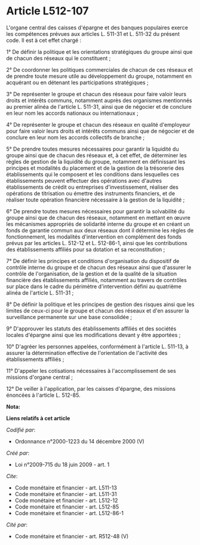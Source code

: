 # Article L512-107

L'organe central des caisses d'épargne et des banques populaires exerce les compétences prévues aux articles L. 511-31 et L.
511-32 du présent code. Il est à cet effet chargé : 

1° De définir la politique et les orientations stratégiques du groupe ainsi que de chacun des réseaux qui le constituent ; 

2° De coordonner les politiques commerciales de chacun de ces réseaux et de prendre toute mesure utile au développement du
groupe, notamment en acquérant ou en détenant les participations stratégiques ; 

3° De représenter le groupe et chacun des réseaux pour faire valoir leurs droits et intérêts communs, notamment auprès des
organismes mentionnés au premier alinéa de l'article L. 511-31, ainsi que de négocier et de conclure en leur nom les accords
nationaux ou internationaux ; 

4° De représenter le groupe et chacun des réseaux en qualité d'employeur pour faire valoir leurs droits et intérêts communs
ainsi que de négocier et de conclure en leur nom les accords collectifs de branche ; 

5° De prendre toutes mesures nécessaires pour garantir la liquidité du groupe ainsi que de chacun des réseaux et, à cet
effet, de déterminer les règles de gestion de la liquidité du groupe, notamment en définissant les principes et modalités du
placement et de la gestion de la trésorerie des établissements qui le composent et les conditions dans lesquelles ces
établissements peuvent effectuer des opérations avec d'autres établissements de crédit ou entreprises d'investissement,
réaliser des opérations de titrisation ou émettre des instruments financiers, et de réaliser toute opération financière
nécessaire à la gestion de la liquidité ; 

6° De prendre toutes mesures nécessaires pour garantir la solvabilité du groupe ainsi que de chacun des réseaux, notamment en
mettant en œuvre les mécanismes appropriés de solidarité interne du groupe et en créant un fonds de garantie commun aux deux
réseaux dont il détermine les règles de fonctionnement, les modalités d'intervention en complément des fonds prévus par les
articles L. 512-12 et L. 512-86-1, ainsi que les contributions des établissements affiliés pour sa dotation et sa
reconstitution ; 

7° De définir les principes et conditions d'organisation du dispositif de contrôle interne du groupe et de chacun des réseaux
ainsi que d'assurer le contrôle de l'organisation, de la gestion et de la qualité de la situation financière des
établissements affiliés, notamment au travers de contrôles sur place dans le cadre du périmètre d'intervention défini au
quatrième alinéa de l'article L. 511-31 ; 

8° De définir la politique et les principes de gestion des risques ainsi que les limites de ceux-ci pour le groupe et chacun
des réseaux et d'en assurer la surveillance permanente sur une base consolidée ; 

9° D'approuver les statuts des établissements affiliés et des sociétés locales d'épargne ainsi que les modifications devant y
être apportées ; 

10° D'agréer les personnes appelées, conformément à l'article L. 511-13, à assurer la détermination effective de
l'orientation de l'activité des établissements affiliés ; 

11° D'appeler les cotisations nécessaires à l'accomplissement de ses missions d'organe central ; 

12° De veiller à l'application, par les caisses d'épargne, des missions énoncées à l'article L. 512-85.

**Nota:**



**Liens relatifs à cet article**

_Codifié par_:

  - Ordonnance n°2000-1223 du 14 décembre 2000 (V)

_Créé par_:

  - Loi n°2009-715 du 18 juin 2009 - art. 1

_Cite_:

  - Code monétaire et financier - art. L511-13
  - Code monétaire et financier - art. L511-31
  - Code monétaire et financier - art. L512-12
  - Code monétaire et financier - art. L512-85
  - Code monétaire et financier - art. L512-86-1

_Cité par_:

  - Code monétaire et financier - art. R512-48 (V)
